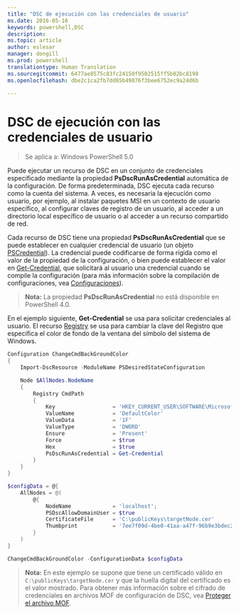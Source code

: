 ```yaml
---
title: "DSC de ejecución con las credenciales de usuario"
ms.date: 2016-05-16
keywords: powershell,DSC
description: 
ms.topic: article
author: eslesar
manager: dongill
ms.prod: powershell
translationtype: Human Translation
ms.sourcegitcommit: 6477ae8575c83fc24150f9502515ff5b82bc8198
ms.openlocfilehash: dbe2c1ca2fb7dd65b49876f3bee6752ec9a24d6b

---
```


# DSC de ejecución con las credenciales de usuario 

> Se aplica a: Windows PowerShell 5.0

Puede ejecutar un recurso de DSC en un conjunto de credenciales especificado mediante la propiedad **PsDscRunAsCredential** automática de la configuración. De forma predeterminada, DSC ejecuta cada recurso como la cuenta del sistema. A veces, es necesaria la ejecución como usuario, por ejemplo, al instalar paquetes MSI en un contexto de usuario específico, al configurar claves de registro de un usuario, al acceder a un directorio local específico de usuario o al acceder a un recurso compartido de red.

Cada recurso de DSC tiene una propiedad **PsDscRunAsCredential** que se puede establecer en cualquier credencial de usuario (un objeto [PSCredential](https://msdn.microsoft.com/en-us/library/ms572524(v=VS.85).aspx)).
La credencial puede codificarse de forma rígida como el valor de la propiedad de la configuración, o bien puede establecer el valor en [Get-Credential](https://technet.microsoft.com/en-us/library/hh849815.aspx), que solicitará al usuario una credencial cuando se compile la configuración (para más información sobre la compilación de configuraciones, vea [Configuraciones](configurations.md)).

>**Nota:** La propiedad **PsDscRunAsCredential** no está disponible en PowerShell 4.0.

En el ejemplo siguiente, **Get-Credential** se usa para solicitar credenciales al usuario. El recurso [Registry](registryResource.md) se usa para cambiar la clave del Registro que especifica el color de fondo de la ventana del símbolo del sistema de Windows.

```powershell
Configuration ChangeCmdBackGroundColor    
{
    Import-DscResource -ModuleName PSDesiredStateConfiguration

    Node $AllNodes.NodeName
    {
        Registry CmdPath
        {
            Key                  = 'HKEY_CURRENT_USER\SOFTWARE\Microsoft\Command Processor'
            ValueName            = 'DefaultColor'
            ValueData            = '1F'
            ValueType            = 'DWORD'
            Ensure               = 'Present'
            Force                = $true
            Hex                  = $true
            PsDscRunAsCredential = Get-Credential
        }
    }                   
}

$configData = @{
    AllNodes = @(
        @{
            NodeName             = 'localhost';
            PSDscAllowDomainUser = $true
            CertificateFile      = 'C:\publicKeys\targetNode.cer'
            Thumbprint           = '7ee7f09d-4be0-41aa-a47f-96b9e3bdec25'
        }
    )
}

ChangeCmdBackGroundColor -ConfigurationData $configData
```
>**Nota:** En este ejemplo se supone que tiene un certificado válido en `C:\publicKeys\targetNode.cer` y que la huella digital del certificado es el valor mostrado.
>Para obtener más información sobre el cifrado de credenciales en archivos MOF de configuración de DSC, vea [Proteger el archivo MOF](secureMOF.md).




<!--HONumber=Jun16_HO4-->


